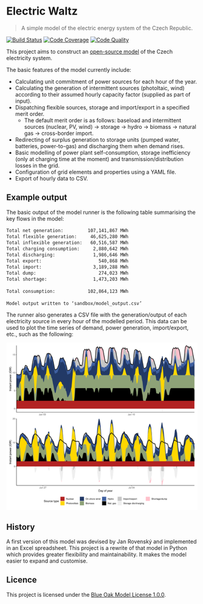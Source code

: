 # Electric Waltz

> A simple model of the electric energy system of the Czech Republic.

[![Build Status][build-image]][build-url]
[![Code Coverage][coverage-image]][coverage-url]
[![Code Quality][quality-image]][quality-url]

This project aims to construct an [open-source model](https://en.m.wikipedia.org/wiki/Open_energy_system_models) of the Czech electricity system.

The basic features of the model currently include:

-   Calculating unit commitment of power sources for each hour of the year.
-   Calculating the generation of intermittent sources (photoltaic, wind) according to their assumed hourly capacity factor (supplied as part of input).
-   Dispatching flexible sources, storage and import/export in a specified merit order.
    -   The default merit order is as follows: baseload and intermittent sources (nuclear, PV, wind) → storage → hydro → biomass → natural gas → cross-border import.
-   Redirecting of surplus generation to storage units (pumped water, batteries, power-to-gas) and discharging them when demand rises.
-   Basic modelling of power plant self-consumption, storage inefficiency (only at charging time at the moment) and transmission/distribution losses in the grid.
-   Configuration of grid elements and properties using a YAML file.
-   Export of hourly data to CSV.

## Example output

The basic output of the model runner is the following table summarising the key flows in the model:

    Total net generation:         107,141,867 MWh
    Total flexible generation:     46,625,280 MWh
    Total inflexible generation:   60,516,587 MWh
    Total charging consumption:     2,880,642 MWh
    Total discharging:              1,986,646 MWh
    Total export:                     540,868 MWh
    Total import:                   3,189,288 MWh
    Total dump:                       274,023 MWh
    Total shortage:                 1,473,203 MWh

    Total consumption:            102,864,123 MWh

    Model output written to ‘sandbox/model_output.csv’

The runner also generates a CSV file with the generation/output of each electricity source in every hour of the modelled period. This data can be used to plot the time series of demand, power generation, import/export, etc., such as the following:

![Stacked area chart showing in two rows the progress of electricity generation in two fortnights of the hypothetical year 2050.](model-generation-2050.png)

## History

A first version of this model was devised by Jan Rovenský and implemented in an Excel spreadsheet. This project is a rewrite of that model in Python which provides greater flexibility and maintainability. It makes the model easier to expand and customise.

## Licence

This project is licensed under the [Blue Oak Model License 1.0.0](https://blueoakcouncil.org/license/1.0.0).

<!-- Badges -->

[build-image]: https://github.com/mgrabovsky/electric-waltz/actions/workflows/build.yml/badge.svg
[build-url]: https://github.com/mgrabovsky/electric-waltz/actions/workflows/build.yml
[coverage-image]: https://codecov.io/gh/mgrabovsky/electric-waltz/branch/main/graph/badge.svg
[coverage-url]: https://codecov.io/gh/mgrabovsky/electric-waltz
[quality-image]: https://api.codeclimate.com/v1/badges/5fa295edef142fc90ddd/maintainability
[quality-url]: https://codeclimate.com/github/mgrabovsky/electric-waltz